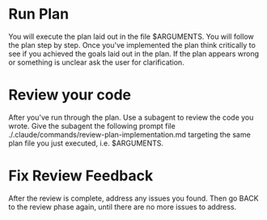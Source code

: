 # Run Plan

You will execute the plan laid out in the file $ARGUMENTS. You will follow the
plan step by step. Once you've implemented the plan think critically to see if
you achieved the goals laid out in the plan. If the plan appears wrong or
something is unclear ask the user for clarification.

# Review your code

After you've run through the plan. Use a subagent to review the code you wrote.
Give the subagent the following prompt file
./.claude/commands/review-plan-implementation.md targeting the same plan file
you just executed, i.e. $ARGUMENTS.

# Fix Review Feedback

After the review is complete, address any issues you found. Then go BACK to the
review phase again, until there are no more issues to address.
